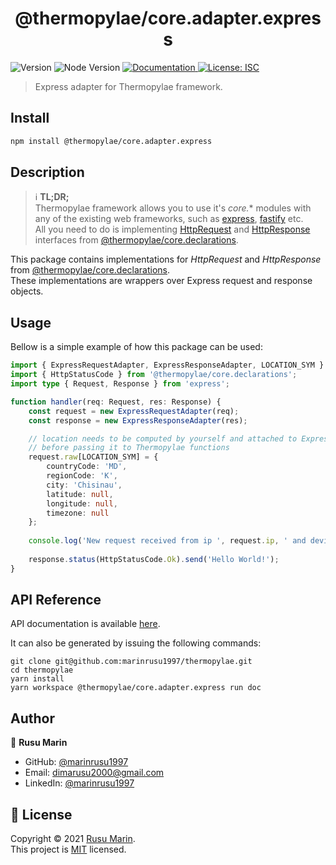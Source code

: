 <h1 align="center">@thermopylae/core.adapter.express</h1>
<p>
  <img alt="Version" src="https://img.shields.io/badge/version-0.0.1-blue.svg?cacheSeconds=2592000" />
  <img alt="Node Version" src="https://img.shields.io/badge/node-%3E%3D16-blue.svg"/>
<a href="https://marinrusu1997.github.io/thermopylae/core.adapter.express/index.html" target="_blank">
  <img alt="Documentation" src="https://img.shields.io/badge/documentation-yes-brightgreen.svg" />
</a>
<a href="https://github.com/marinrusu1997/thermopylae/blob/master/LICENSE" target="_blank">
  <img alt="License: ISC" src="https://img.shields.io/badge/License-MIT-yellow.svg" />
</a>
</p>

> Express adapter for Thermopylae framework.

## Install

```sh
npm install @thermopylae/core.adapter.express
```

## Description
> :information_source: **TL;DR;** <br/>
> Thermopylae framework allows you to use it's *core.** modules with any of the existing web frameworks,
> such as [express][express-link], [fastify][fastify-link] etc. <br/>
> All you need to do is implementing [HttpRequest][core-declarations-http-request-link] and [HttpResponse][core-declarations-http-response-link]
> interfaces from [@thermopylae/core.declarations][core-declarations-link].

This package contains implementations for *HttpRequest* and *HttpResponse* from [@thermopylae/core.declarations][core-declarations-link]. <br/>
These implementations are wrappers over Express request and response objects.

## Usage
Bellow is a simple example of how this package can be used:

```typescript
import { ExpressRequestAdapter, ExpressResponseAdapter, LOCATION_SYM } from '@thermopylae/core.adapter.express';
import { HttpStatusCode } from '@thermopylae/core.declarations';
import type { Request, Response } from 'express';

function handler(req: Request, res: Response) {
    const request = new ExpressRequestAdapter(req);
    const response = new ExpressResponseAdapter(res);

    // location needs to be computed by yourself and attached to Express request object, 
    // before passing it to Thermopylae functions
    request.raw[LOCATION_SYM] = {
        countryCode: 'MD',
        regionCode: 'K',
        city: 'Chisinau',
        latitude: null,
        longitude: null,
        timezone: null
    };
    
    console.log('New request received from ip ', request.ip, ' and device ', JSON.stringify(request.device));
    
    response.status(HttpStatusCode.Ok).send('Hello World!');
}

```

## API Reference
API documentation is available [here][api-doc-link].

It can also be generated by issuing the following commands:
```shell
git clone git@github.com:marinrusu1997/thermopylae.git
cd thermopylae
yarn install
yarn workspace @thermopylae/core.adapter.express run doc
```

## Author

👤 **Rusu Marin**

* GitHub: [@marinrusu1997](https://github.com/marinrusu1997)
* Email: [dimarusu2000@gmail.com](mailto:dimarusu2000@gmail.com)
* LinkedIn: [@marinrusu1997](https://www.linkedin.com/in/rusu-marin-1638b0156/)

## 📝 License

Copyright © 2021 [Rusu Marin](https://github.com/marinrusu1997). <br/>
This project is [MIT](https://github.com/marinrusu1997/thermopylae/blob/master/LICENSE) licensed.

[api-doc-link]: https://marinrusu1997.github.io/thermopylae/core.adapter.express/index.html
[core-declarations-link]: https://marinrusu1997.github.io/thermopylae/core.declarations/index.html
[express-link]: https://expressjs.com/
[fastify-link]: https://www.fastify.io/
[core-declarations-http-request-link]: https://marinrusu1997.github.io/thermopylae/core.declarations/interfaces/http_request.httprequest.html
[core-declarations-http-response-link]: https://marinrusu1997.github.io/thermopylae/core.declarations/interfaces/http_response.httpresponse.html
